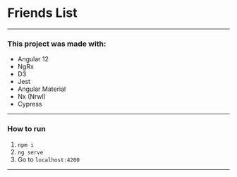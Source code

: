 # Friends List
---
### This project was made with:
- Angular 12
- NgRx
- D3
- Jest
- Angular Material
- Nx (Nrwl)
- Cypress

---
### How to run
1. `npm i`
2. `ng serve`
3. Go to `localhost:4200`

---
